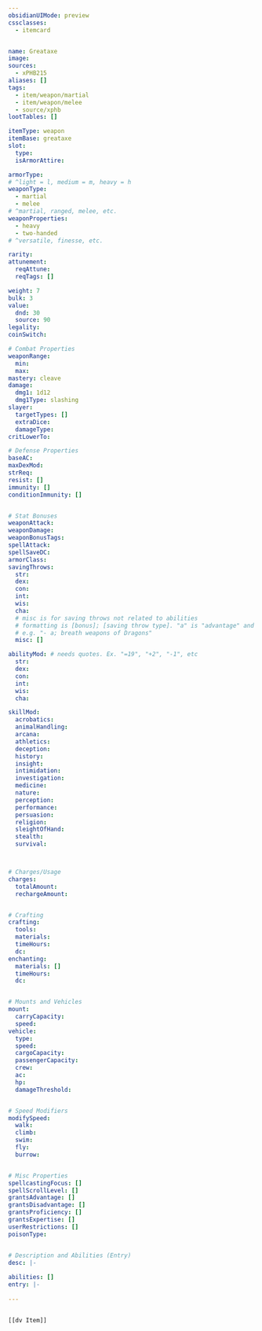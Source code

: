 ```yaml
---
obsidianUIMode: preview
cssclasses:
  - itemcard


name: Greataxe
image: 
sources: 
  - xPHB215
aliases: []
tags: 
  - item/weapon/martial
  - item/weapon/melee
  - source/xphb
lootTables: []

itemType: weapon
itemBase: greataxe
slot:
  type: 
  isArmorAttire: 

armorType:  
# ^light = l, medium = m, heavy = h
weaponType:
  - martial
  - melee
# ^martial, ranged, melee, etc.
weaponProperties:  
  - heavy
  - two-handed
# ^versatile, finesse, etc.  

rarity: 
attunement:
  reqAttune: 
  reqTags: []

weight: 7
bulk: 3
value:
  dnd: 30
  source: 90
legality:
coinSwitch: 

# Combat Properties
weaponRange:
  min: 
  max: 
mastery: cleave
damage:
  dmg1: 1d12
  dmg1Type: slashing
slayer:
  targetTypes: []
  extraDice: 
  damageType: 
critLowerTo: 

# Defense Properties
baseAC: 
maxDexMod: 
strReq: 
resist: []
immunity: []
conditionImmunity: []


# Stat Bonuses
weaponAttack: 
weaponDamage: 
weaponBonusTags:
spellAttack:
spellSaveDC:
armorClass: 
savingThrows: 
  str:
  dex:
  con:
  int:
  wis:
  cha:
  # misc is for saving throws not related to abilities
  # formatting is [bonus]; [saving throw type]. "a" is "advantage" and 1,2,3 are for +1,+2,+3 etc. 
  # e.g. "- a; breath weapons of Dragons"
  misc: []

abilityMod: # needs quotes. Ex. "=19", "+2", "-1", etc
  str: 
  dex: 
  con: 
  int: 
  wis: 
  cha: 

skillMod:
  acrobatics:
  animalHandling:
  arcana:
  athletics:
  deception:
  history:
  insight:
  intimidation:
  investigation:
  medicine:
  nature:
  perception:
  performance:
  persuasion:
  religion:
  sleightOfHand:
  stealth:
  survival:



# Charges/Usage
charges:
  totalAmount: 
  rechargeAmount: 


# Crafting
crafting:
  tools: 
  materials:
  timeHours: 
  dc: 
enchanting:
  materials: []
  timeHours: 
  dc: 


# Mounts and Vehicles
mount:
  carryCapacity:
  speed:
vehicle:
  type: 
  speed:
  cargoCapacity: 
  passengerCapacity: 
  crew: 
  ac: 
  hp: 
  damageThreshold: 


# Speed Modifiers
modifySpeed:
  walk:
  climb:
  swim:
  fly:
  burrow:


# Misc Properties
spellcastingFocus: []
spellScrollLevel: []
grantsAdvantage: []
grantsDisadvantage: []
grantsProficiency: []
grantsExpertise: []
userRestrictions: []
poisonType: 


# Description and Abilities (Entry)
desc: |-
  
abilities: []
entry: |-
  
---
```


```meta-bind-embed

[[dv Item]]

```